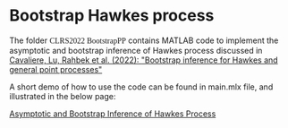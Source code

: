 # Bootstrap Hawkes process

The folder <a style="font-family:verdana">CLRS2022 BootstrapPP</a> contains MATLAB code to implement the asymptotic and bootstrap inference of Hawkes process discussed in 
<a href="https://protect-au.mimecast.com/s/VePMC1WLPxcpMZK08cp0GI9?domain=authors.elsevier.com">Cavaliere, Lu, Rahbek et al. (2022): "Bootstrap inference for Hawkes and general point processes"</a>

A short demo of how to use the code can be found in main.mlx file, and illustrated in the below page:

<a href="https://sites.google.com/view/luye/clrs-2022-illustration">Asymptotic and Bootstrap Inference of Hawkes Process</a>


